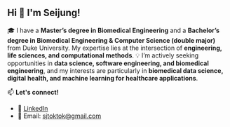 ## Hi 👋 I'm Seijung!

🎓 I have a **Master’s degree in Biomedical Engineering** and a **Bachelor’s degree in Biomedical Engineering & Computer Science (double major)** from Duke University. My expertise lies at the intersection of **engineering, life sciences, and computational methods**.
💡 I’m actively seeking opportunities in **data science, software engineering, and biomedical engineering**, and my interests are particularly in **biomedical data science, digital health, and machine learning for healthcare applications**.

📫 **Let's connect!**
- 💼 [LinkedIn](https://www.linkedin.com/in/seijungkim/)
- 📧 Email: sjtoktok@gmail.com

<!--
**seij001/seij001** is a ✨ _special_ ✨ repository because its `README.md` (this file) appears on your GitHub profile.

Here are some ideas to get you started:
📌 **Projects I Contributed To**
- 🚀 [Project Name](https://github.com/original-owner/repository-name) – Description of your contribution.
- 🔬 [Another Project](https://github.com/original-owner/repository-name) – Short explanation.

- 🔭 I’m currently working on ...
- 🌱 I’m currently learning ...
- 👯 I’m looking to collaborate on ...
- 🤔 I’m looking for help with ...
- 💬 Ask me about ...
- 📫 How to reach me: ...
- 😄 Pronouns: ...
- ⚡ Fun fact: ...
-->
